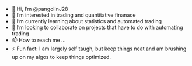 - 👋 Hi, I’m @pangolinJ28
- 👀 I’m interested in trading and quantitative finanace 
- 🌱 I’m currently learning about statistics and automated trading
- 💞️ I’m looking to collaborate on projects that have to do with automating trading
- 📫 How to reach me ...
- ⚡ Fun fact: I am largely self taugh, but keep things neat and am brushing up on my algos to keep things optimized. 

<!---
pangolinJ28/pangolinJ28 is a ✨ special ✨ repository because its `README.md` (this file) appears on your GitHub profile.
You can click the Preview link to take a look at your changes.
--->
